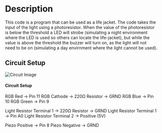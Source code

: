 # Description
This code is a program that can be used as a life jacket. The code takes the input of the light using a photoresistor. When the value of the photoresistor is below the threshold a
LED will strobe (simulating a night environment where the LED is used so others can locate the life-jacket), but while the value is above the threshold the buzzer will turn on, as the light 
will not need to be on (simulating a day envirnment where the light cannot be used).

## Circuit Setup

![Circuit Image](https://i.ibb.co/0qtCjK9/cap1.png)
#### Circuit Setup 

RGB Red &#8594; Pin 11
RGB Cathode &#8594; 220Ω Resistor &#8594; GRND
RGB Blue &#8594; Pin 10
RGB Green &#8594; Pin 9

Light Resistor Terminal 1 &#8594; 220Ω Resistor &#8594; GRND
Light Resistor Terminal 1 &#8594; Pin A0
Light Resistor Terminal 2 &#8594; Positive (5V)

Piezo Positive &#8594; Pin 8
Piezo Negative &#8594; GRND
